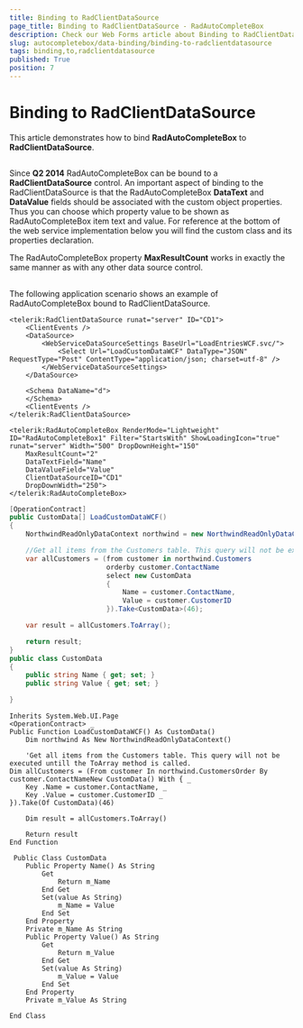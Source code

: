 ```yaml
---
title: Binding to RadClientDataSource
page_title: Binding to RadClientDataSource - RadAutoCompleteBox
description: Check our Web Forms article about Binding to RadClientDataSource.
slug: autocompletebox/data-binding/binding-to-radclientdatasource
tags: binding,to,radclientdatasource
published: True
position: 7
---
```


# Binding to RadClientDataSource



This article demonstrates how to bind **RadAutoCompleteBox** to **RadClientDataSource**.

## 

Since **Q2 2014** RadAutoCompleteBox can be bound to a **RadClientDataSource** control. An important aspect of binding to the RadClientDataSource is that the RadAutoCompleteBox **DataText** and **DataValue** fields should be associated with the custom object properties. Thus you can choose which property value to be shown as RadAutoCompleteBox item text and value. For reference at the bottom of the web service implementation below you will find the custom class and its properties declaration.

The RadAutoCompleteBox property **MaxResultCount** works in exactly the same manner as with any other data source control.

## 

The following application scenario shows an example of RadAutoCompleteBox bound to RadClientDataSource.

````ASPNET
<telerik:RadClientDataSource runat="server" ID="CD1">
	<ClientEvents />
	<DataSource>
		<WebServiceDataSourceSettings BaseUrl="LoadEntriesWCF.svc/">
			<Select Url="LoadCustomDataWCF" DataType="JSON" RequestType="Post" ContentType="application/json; charset=utf-8" />
		</WebServiceDataSourceSettings>
	</DataSource>

	<Schema DataName="d">
	</Schema>
	<ClientEvents />
</telerik:RadClientDataSource>

<telerik:RadAutoCompleteBox RenderMode="Lightweight" ID="RadAutoCompleteBox1" Filter="StartsWith" ShowLoadingIcon="true" runat="server" Width="500" DropDownHeight="150"
	MaxResultCount="2"
	DataTextField="Name"
	DataValueField="Value"
	ClientDataSourceID="CD1"
	DropDownWidth="250">
</telerik:RadAutoCompleteBox>
````





````C#
[OperationContract]
public CustomData[] LoadCustomDataWCF()
{
	NorthwindReadOnlyDataContext northwind = new NorthwindReadOnlyDataContext();

	//Get all items from the Customers table. This query will not be executed untill the ToArray method is called.
	var allCustomers = (from customer in northwind.Customers
						orderby customer.ContactName
						select new CustomData
						{
							Name = customer.ContactName,
							Value = customer.CustomerID
						}).Take<CustomData>(46);

	var result = allCustomers.ToArray();

	return result;
}
public class CustomData
{
	public string Name { get; set; }
	public string Value { get; set; }

}
````
````VB.NET
Inherits System.Web.UI.Page
<OperationContract> _
Public Function LoadCustomDataWCF() As CustomData()
	Dim northwind As New NorthwindReadOnlyDataContext()

	'Get all items from the Customers table. This query will not be executed untill the ToArray method is called.
Dim allCustomers = (From customer In northwind.CustomersOrder By customer.ContactNameNew CustomData() With { _
	Key .Name = customer.ContactName, _
	Key .Value = customer.CustomerID _
}).Take(Of CustomData)(46)

	Dim result = allCustomers.ToArray()

	Return result
End Function

 Public Class CustomData
	Public Property Name() As String
		Get
			Return m_Name
		End Get
		Set(value As String)
			m_Name = Value
		End Set
	End Property
	Private m_Name As String
	Public Property Value() As String
		Get
			Return m_Value
		End Get
		Set(value As String)
			m_Value = Value
		End Set
	End Property
	Private m_Value As String

End Class
````


